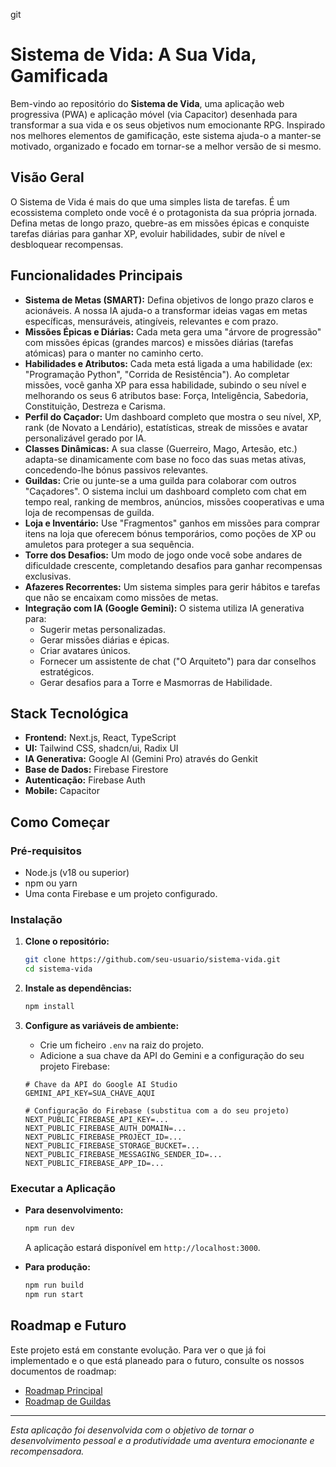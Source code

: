 git 
# Sistema de Vida: A Sua Vida, Gamificada

Bem-vindo ao repositório do **Sistema de Vida**, uma aplicação web progressiva (PWA) e aplicação móvel (via Capacitor) desenhada para transformar a sua vida e os seus objetivos num emocionante RPG. Inspirado nos melhores elementos de gamificação, este sistema ajuda-o a manter-se motivado, organizado e focado em tornar-se a melhor versão de si mesmo.

## Visão Geral

O Sistema de Vida é mais do que uma simples lista de tarefas. É um ecossistema completo onde você é o protagonista da sua própria jornada. Defina metas de longo prazo, quebre-as em missões épicas e conquiste tarefas diárias para ganhar XP, evoluir habilidades, subir de nível e desbloquear recompensas.

## Funcionalidades Principais

- **Sistema de Metas (SMART):** Defina objetivos de longo prazo claros e acionáveis. A nossa IA ajuda-o a transformar ideias vagas em metas específicas, mensuráveis, atingíveis, relevantes e com prazo.
- **Missões Épicas e Diárias:** Cada meta gera uma "árvore de progressão" com missões épicas (grandes marcos) e missões diárias (tarefas atómicas) para o manter no caminho certo.
- **Habilidades e Atributos:** Cada meta está ligada a uma habilidade (ex: "Programação Python", "Corrida de Resistência"). Ao completar missões, você ganha XP para essa habilidade, subindo o seu nível e melhorando os seus 6 atributos base: Força, Inteligência, Sabedoria, Constituição, Destreza e Carisma.
- **Perfil do Caçador:** Um dashboard completo que mostra o seu nível, XP, rank (de Novato a Lendário), estatísticas, streak de missões e avatar personalizável gerado por IA.
- **Classes Dinâmicas:** A sua classe (Guerreiro, Mago, Artesão, etc.) adapta-se dinamicamente com base no foco das suas metas ativas, concedendo-lhe bónus passivos relevantes.
- **Guildas:** Crie ou junte-se a uma guilda para colaborar com outros "Caçadores". O sistema inclui um dashboard completo com chat em tempo real, ranking de membros, anúncios, missões cooperativas e uma loja de recompensas de guilda.
- **Loja e Inventário:** Use "Fragmentos" ganhos em missões para comprar itens na loja que oferecem bónus temporários, como poções de XP ou amuletos para proteger a sua sequência.
- **Torre dos Desafios:** Um modo de jogo onde você sobe andares de dificuldade crescente, completando desafios para ganhar recompensas exclusivas.
- **Afazeres Recorrentes:** Um sistema simples para gerir hábitos e tarefas que não se encaixam como missões de metas.
- **Integração com IA (Google Gemini):** O sistema utiliza IA generativa para:
  - Sugerir metas personalizadas.
  - Gerar missões diárias e épicas.
  - Criar avatares únicos.
  - Fornecer um assistente de chat ("O Arquiteto") para dar conselhos estratégicos.
  - Gerar desafios para a Torre e Masmorras de Habilidade.

## Stack Tecnológica

- **Frontend:** Next.js, React, TypeScript
- **UI:** Tailwind CSS, shadcn/ui, Radix UI
- **IA Generativa:** Google AI (Gemini Pro) através do Genkit
- **Base de Dados:** Firebase Firestore
- **Autenticação:** Firebase Auth
- **Mobile:** Capacitor

## Como Começar

### Pré-requisitos

- Node.js (v18 ou superior)
- npm ou yarn
- Uma conta Firebase e um projeto configurado.

### Instalação

1.  **Clone o repositório:**
    ```bash
    git clone https://github.com/seu-usuario/sistema-vida.git
    cd sistema-vida
    ```

2.  **Instale as dependências:**
    ```bash
    npm install
    ```

3.  **Configure as variáveis de ambiente:**
    - Crie um ficheiro `.env` na raiz do projeto.
    - Adicione a sua chave da API do Gemini e a configuração do seu projeto Firebase:
    ```env
    # Chave da API do Google AI Studio
    GEMINI_API_KEY=SUA_CHAVE_AQUI

    # Configuração do Firebase (substitua com a do seu projeto)
    NEXT_PUBLIC_FIREBASE_API_KEY=...
    NEXT_PUBLIC_FIREBASE_AUTH_DOMAIN=...
    NEXT_PUBLIC_FIREBASE_PROJECT_ID=...
    NEXT_PUBLIC_FIREBASE_STORAGE_BUCKET=...
    NEXT_PUBLIC_FIREBASE_MESSAGING_SENDER_ID=...
    NEXT_PUBLIC_FIREBASE_APP_ID=...
    ```

### Executar a Aplicação

-   **Para desenvolvimento:**
    ```bash
    npm run dev
    ```
    A aplicação estará disponível em `http://localhost:3000`.

-   **Para produção:**
    ```bash
    npm run build
    npm run start
    ```

## Roadmap e Futuro

Este projeto está em constante evolução. Para ver o que já foi implementado e o que está planeado para o futuro, consulte os nossos documentos de roadmap:
- [Roadmap Principal](./src/ROADMAP.md)
- [Roadmap de Guildas](./src/ROADMAP_GUILD.md)

---

*Esta aplicação foi desenvolvida com o objetivo de tornar o desenvolvimento pessoal e a produtividade uma aventura emocionante e recompensadora.*
